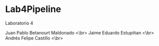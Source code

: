 # Lab4Pipeline
Laboratorio 4

Juan Pablo Betanourt Maldonado <\br>
Jaime Eduardo Estupiñan <\br>
Andrés Felipe Castillo <\br>
